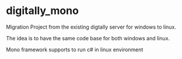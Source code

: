 digitally_mono
==============

Migration Project from the existing digtally server for windows to linux.

The idea is to have the same code base for both windows and linux.

Mono framework supports to run c# in linux environment
